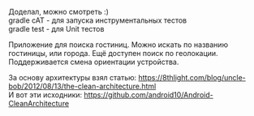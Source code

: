Доделал, можно смотреть :)  
gradle cAT - для запуска инструментальных тестов  
gradle test - для Unit тестов  
  
Приложение для поиска гостиниц. Можно искать по названию гостиницы, или города. Ещё доступен поиск по геолокации.  
Поддерживается смена ориентации устройства.  
  
За основу архитектуры взял статью: https://8thlight.com/blog/uncle-bob/2012/08/13/the-clean-architecture.html  
И вот эти исходники: https://github.com/android10/Android-CleanArchitecture  


